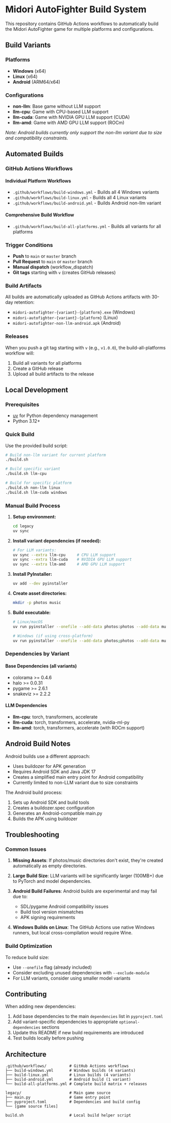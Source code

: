 # Midori AutoFighter Build System

This repository contains GitHub Actions workflows to automatically build the Midori AutoFighter game for multiple platforms and configurations.

## Build Variants

### Platforms
- **Windows** (x64)
- **Linux** (x64)
- **Android** (ARM64/x64)

### Configurations
- **non-llm**: Base game without LLM support
- **llm-cpu**: Game with CPU-based LLM support
- **llm-cuda**: Game with NVIDIA GPU LLM support (CUDA)
- **llm-amd**: Game with AMD GPU LLM support (ROCm)

*Note: Android builds currently only support the non-llm variant due to size and compatibility constraints.*

## Automated Builds

### GitHub Actions Workflows

#### Individual Platform Workflows
- `.github/workflows/build-windows.yml` - Builds all 4 Windows variants
- `.github/workflows/build-linux.yml` - Builds all 4 Linux variants
- `.github/workflows/build-android.yml` - Builds Android non-llm variant

#### Comprehensive Build Workflow
- `.github/workflows/build-all-platforms.yml` - Builds all variants for all platforms

### Trigger Conditions
- **Push** to `main` or `master` branch
- **Pull Request** to `main` or `master` branch
- **Manual dispatch** (workflow_dispatch)
- **Git tags** starting with `v` (creates GitHub releases)

### Build Artifacts
All builds are automatically uploaded as GitHub Actions artifacts with 30-day retention:
- `midori-autofighter-{variant}-{platform}.exe` (Windows)
- `midori-autofighter-{variant}-{platform}` (Linux)
- `midori-autofighter-non-llm-android.apk` (Android)

### Releases
When you push a git tag starting with `v` (e.g., `v1.0.0`), the build-all-platforms workflow will:
1. Build all variants for all platforms
2. Create a GitHub release
3. Upload all build artifacts to the release

## Local Development

### Prerequisites
- [uv](https://github.com/astral-sh/uv) for Python dependency management
- Python 3.12+

### Quick Build
Use the provided build script:

```bash
# Build non-llm variant for current platform
./build.sh

# Build specific variant
./build.sh llm-cpu

# Build for specific platform
./build.sh non-llm linux
./build.sh llm-cuda windows
```

### Manual Build Process

1. **Setup environment:**
   ```bash
   cd legacy
   uv sync
   ```

2. **Install variant dependencies (if needed):**
   ```bash
   # For LLM variants:
   uv sync --extra llm-cpu     # CPU LLM support
   uv sync --extra llm-cuda    # NVIDIA GPU LLM support
   uv sync --extra llm-amd     # AMD GPU LLM support
   ```

3. **Install PyInstaller:**
   ```bash
   uv add --dev pyinstaller
   ```

4. **Create asset directories:**
   ```bash
   mkdir -p photos music
   ```

5. **Build executable:**
   ```bash
   # Linux/macOS
   uv run pyinstaller --onefile --add-data photos:photos --add-data music:music --clean --name midori-autofighter main.py
   
   # Windows (if using cross-platform)
   uv run pyinstaller --onefile --add-data photos;photos --add-data music;music --clean --name midori-autofighter main.py
   ```

### Dependencies by Variant

#### Base Dependencies (all variants)
- colorama >= 0.4.6
- halo >= 0.0.31
- pygame >= 2.6.1
- snakeviz >= 2.2.2

#### LLM Dependencies
- **llm-cpu**: torch, transformers, accelerate
- **llm-cuda**: torch, transformers, accelerate, nvidia-ml-py
- **llm-amd**: torch, transformers, accelerate (with ROCm support)

## Android Build Notes

Android builds use a different approach:
- Uses buildozer for APK generation
- Requires Android SDK and Java JDK 17
- Creates a simplified main entry point for Android compatibility
- Currently limited to non-LLM variant due to size constraints

The Android build process:
1. Sets up Android SDK and build tools
2. Creates a buildozer.spec configuration
3. Generates an Android-compatible main.py
4. Builds the APK using buildozer

## Troubleshooting

### Common Issues

1. **Missing Assets**: If photos/music directories don't exist, they're created automatically as empty directories.

2. **Large Build Size**: LLM variants will be significantly larger (100MB+) due to PyTorch and model dependencies.

3. **Android Build Failures**: Android builds are experimental and may fail due to:
   - SDL/pygame Android compatibility issues
   - Build tool version mismatches
   - APK signing requirements

4. **Windows Builds on Linux**: The GitHub Actions use native Windows runners, but local cross-compilation would require Wine.

### Build Optimization

To reduce build size:
- Use `--onefile` flag (already included)
- Consider excluding unused dependencies with `--exclude-module`
- For LLM variants, consider using smaller model variants

## Contributing

When adding new dependencies:
1. Add base dependencies to the main `dependencies` list in `pyproject.toml`
2. Add variant-specific dependencies to appropriate `optional-dependencies` sections
3. Update this README if new build requirements are introduced
4. Test builds locally before pushing

## Architecture

```
.github/workflows/          # GitHub Actions workflows
├── build-windows.yml       # Windows builds (4 variants)
├── build-linux.yml         # Linux builds (4 variants) 
├── build-android.yml       # Android build (1 variant)
└── build-all-platforms.yml # Complete build matrix + releases

legacy/                     # Main game source
├── main.py                 # Game entry point
├── pyproject.toml          # Dependencies and build config
└── [game source files]

build.sh                    # Local build helper script
```